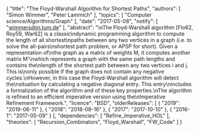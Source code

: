 {
    "title": "The Floyd-Warshall Algorithm for Shortest Paths",
    "authors": [
        "Simon Wimmer",
        "Peter Lammich"
    ],
    "topics": [
        "Computer science/Algorithms/Graph"
    ],
    "date": "2017-05-08",
    "notify": [
        "wimmers@in.tum.de"
    ],
    "abstract": "\nThe Floyd-Warshall algorithm [Flo62, Roy59, War62] is a classic\ndynamic programming algorithm to compute the length of all shortest\npaths between any two vertices in a graph (i.e. to solve the all-pairs\nshortest path problem, or APSP for short). Given a representation of\nthe graph as a matrix of weights M, it computes another matrix M'\nwhich represents a graph with the same path lengths and contains the\nlength of the shortest path between any two vertices i and j. This is\nonly possible if the graph does not contain any negative cycles.\nHowever, in this case the Floyd-Warshall algorithm will detect the\nsituation by calculating a negative diagonal entry. This entry\nincludes a formalization of the algorithm and of these key properties.\nThe algorithm is refined to an efficient imperative version using the\nImperative Refinement Framework.",
    "licence": "BSD",
    "olderReleases": [
        {
            "2019": "2019-06-11"
        },
        {
            "2018": "2018-08-16"
        },
        {
            "2017": "2017-10-10"
        },
        {
            "2016-1": "2017-05-09"
        }
    ],
    "dependencies": [
        "Refine_Imperative_HOL"
    ],
    "theories": [
        "Recursion_Combinators",
        "Floyd_Warshall",
        "FW_Code"
    ]
}